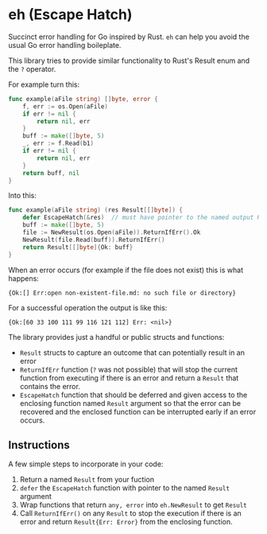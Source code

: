 # eh (Escape Hatch)

Succinct error handling for Go inspired by Rust. `eh` can help you avoid the usual Go error 
handling boileplate.

This library tries to provide similar functionality to Rust's Result enum and
the `?` operator.

For example turn this:

```go
func example(aFile string) []byte, error {
    f, err := os.Open(aFile)
    if err != nil {
        return nil, err
    }
    buff := make([]byte, 5)
    _, err := f.Read(b1)
    if err != nil {
        return nil, err
    }
    return buff, nil
}
```

Into this:

```go
func example(aFile string) (res Result[[]byte]) {
	defer EscapeHatch(&res)  // must have pointer to the named output Result
	buff := make([]byte, 5)
	file := NewResult(os.Open(aFile)).ReturnIfErr().Ok
	NewResult(file.Read(buff)).ReturnIfErr()
	return Result[[]byte]{Ok: buff}
}
```

When an error occurs (for example if the file does not exist) this is what happens:

```
{Ok:[] Err:open non-existent-file.md: no such file or directory}
```

For a successful operation the output is like this:

```
{Ok:[60 33 100 111 99 116 121 112] Err: <nil>}
```

The library provides just a handful or public structs and functions:
- `Result` structs to capture an outcome that can potentially result in an error
- `ReturnIfErr` function (`?` was not possible) that will stop the current function from executing
  if there is an error and return a `Result` that contains the error. 
- `EscapeHatch` function that should be deferred and given access to the enclosing
  function named `Result` argument so that the error can be recovered and the 
  enclosed function can be interrupted early if an error occurs.

## Instructions

A few simple steps to incorporate in your code:
1. Return a named `Result` from your fuction
2. `defer` the `EscapeHatch` function with pointer to the named `Result` argument
3. Wrap functions that return `any, error` into `eh.NewResult` to get `Result`
4. Call `ReturnIfErr()` on any `Result` to stop the execution if there is an error 
  and return `Result{Err: Error}` from the enclosing function.
